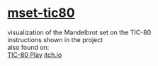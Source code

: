 # [mset-tic80](https://binglecringle180.github.io/mset-tic80/)
visualization of the Mandelbrot set on the TIC-80\
instructions shown in the project\
also found on:\
[TIC-80 Play](https://tic80.com/play?cart=4020) [itch.io](https://infurity.itch.io/mandelbrot-set-tic-80)
